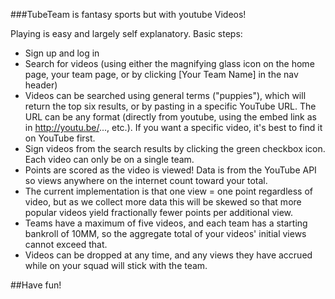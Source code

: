 ###TubeTeam is fantasy sports but with youtube Videos!

Playing is easy and largely self explanatory. Basic steps:

- Sign up and log in
- Search for videos (using either the magnifying glass icon on the home page,
your team page, or by clicking [Your Team Name] in the nav header)
- Videos can be searched using general terms ("puppies"), which will return the
top six results, or by pasting in a specific YouTube URL. The URL can be any
format (directly from youtube, using the embed link as in http://youtu.be/...,
etc.). If you want a specific video, it's best to find it on YouTube first.
- Sign videos from the search results by clicking the green checkbox icon. Each
video can only be on a single team.
- Points are scored as the video is viewed! Data is from the YouTube API so views
anywhere on the internet count toward your total.
- The current implementation is that one view = one point regardless of video,
but as we collect more data this will be skewed so that more popular videos
yield fractionally fewer points per additional view.
- Teams have a maximum of five videos, and each team has a starting bankroll of
10MM, so the aggregate total of your videos' initial views cannot exceed that.
- Videos can be dropped at any time, and any views they have accrued while on
your squad will stick with the team.

##Have fun!

